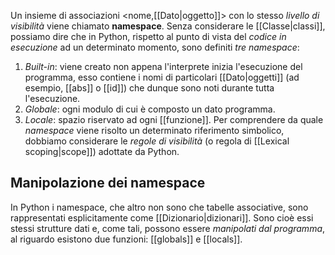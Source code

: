 Un insieme di associazioni <nome,[[Dato|oggetto]]> con lo stesso _livello di visibilità_ viene chiamato __namespace__.
Senza considerare le [[Classe|classi]], possiamo dire che in Python, rispetto al punto di vista del _codice in esecuzione_ ad un determinato momento, sono definiti _tre namespace_:
1. _Built-in_: viene creato non appena l'interprete inizia l'esecuzione del programma, esso contiene i nomi di particolari [[Dato|oggetti]] (ad esempio, [[abs]] o [[id]]) che dunque sono noti durante tutta l'esecuzione.
2. _Globale_: ogni modulo di cui è composto un dato programma.
3. _Locale_: spazio riservato ad ogni [[funzione]].
Per comprendere da quale _namespace_ viene risolto un determinato riferimento simbolico, dobbiamo considerare le _regole di visibilità_ (o regola di [[Lexical scoping|scope]]) adottate da Python.

## Manipolazione dei namespace
In Python i namespace, che altro non sono che tabelle associative, sono rappresentati esplicitamente come [[Dizionario|dizionari]].
Sono cioè essi stessi strutture dati e, come tali, possono essere _manipolati dal programma_, al riguardo esistono due funzioni: [[globals]] e [[locals]].
